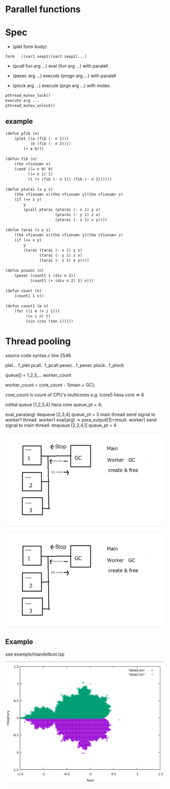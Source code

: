 # Parallel functions

# Spec

- (plet form body)  

```
form   ((var1 sexp1)(var2 sexp2)...)
```
- (pcall fun arg ...)
eval (fun arg ...) with paralell

- (pexec arg ...)
execute (progn arg ...) with paralell

- (plock arg ...)
execute (prgn arg ...) with mutex. 

```
pthread_mutex_lock()
execute arg ...
pthread_mutex_unlock()
```

## example

```
(defun pfib (n)
    (plet ((a (fib (- n 1)))
           (b (fib (- n 2))))
        (+ a b)))

(defun fib (n)
    (the <fixnum> n) 
    (cond ((= n 0) 0)
          ((= n 1) 1)
          (t (+ (fib (- n 1)) (fib (- n 2))))))

(defun ptarai (x y z)
    (the <fixnum> x)(the <fixnum> y)(the <fixnum> z)
    (if (<= x y)
        y
        (pcall ptarai (ptarai (- x 1) y z)
                      (ptarai (- y 1) z x)
                      (ptarai (- z 1) x y))))

(defun tarai (x y z)
    (the <fixnum> x)(the <fixnum> y)(the <fixnum> z)
    (if (<= x y)
        y
        (tarai (tarai (- x 1) y z)
               (tarai (- y 1) z x)
               (tarai (- z 1) x y))))

(defun pcount (n)
    (pexec (count1 1 (div n 2))
           (count1 (+ (div n 2) 1) n)))

(defun count (n)
    (count1 1 n))

(defun count1 (m n)
    (for ((i m (+ i 1)))
         ((= i n) t)
         (sin (cos (tan i)))))

```

# Thread pooling
source code syntax.c line 2546

plet... f_plet
pcall.. f_pcall
pexec.. f_pexec
plock.. f_plock

queue[] = 1,2,3,... worker_count

worker_count = core_count - 1(main + GC);

core_count is count of CPU's multicores
e.g. icore5 hexa core => 6

initital
queue  [1,2,3,4]  hexa core
queue_pt = 4;

eval_para(arg)
dequeue [2,3,4]
queue_pt = 3
main thread send signal to worker1 thread.
worker1 eval(arg) -> para_output[1]=result.
worker1 send signal to main thread.
enqueue [2,3,4,1]
queue_pt = 4

![GC](para1.png)

![parallel](para1.png)

## Example
see example/mandelbrot.lsp

![mandelbrot](mandelbrot.png)